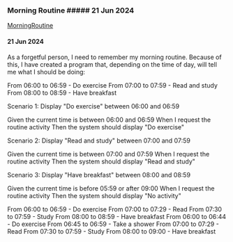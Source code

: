### Morning Routine                                                                            ##### 21 Jun 2024
[MorningRoutine](https://www.codurance.com/katas/morning-routine-kata)

#### 21 Jun 2024
As a forgetful person, I need to remember my morning routine. Because of this, I have created a program that, depending on the time of day, will tell me what I should be doing:

From 06:00 to 06:59 - Do exercise
From 07:00 to 07:59 - Read and study
From 08:00 to 08:59 - Have breakfast

Scenario 1: Display "Do exercise" between 06:00 and 06:59

Given the current time is between 06:00 and 06:59
When I request the routine activity
Then the system should display "Do exercise"

Scenario 2: Display "Read and study" between 07:00 and 07:59

Given the current time is between 07:00 and 07:59
When I request the routine activity
Then the system should display "Read and study"

Scenario 3: Display "Have breakfast" between 08:00 and 08:59

Given the current time is before 05:59 or after 09:00
When I request the routine activity
Then the system should display "No activity"

From 06:00 to 06:59 - Do exercise
From 07:00 to 07:29 - Read
From 07:30 to 07:59 - Study
From 08:00 to 08:59 - Have breakfast
From 06:00 to 06:44 - Do exercise
From 06:45 to 06:59 - Take a shower
From 07:00 to 07:29 - Read
From 07:30 to 07:59 - Study
From 08:00 to 09:00 - Have breakfast
